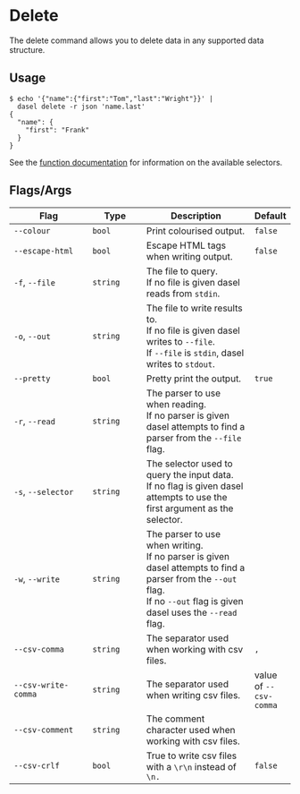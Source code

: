 # Delete

The delete command allows you to delete data in any supported data structure.

## Usage

```
$ echo '{"name":{"first":"Tom","last":"Wright"}}' |
  dasel delete -r json 'name.last'
{
  "name": {
    "first": "Frank"
  }
}
```

See the [function documentation](broken-reference) for information on the available selectors.

## Flags/Args

<table><thead><tr><th width="214">Flag</th><th width="128">Type</th><th width="308.3333333333333">Description</th><th>Default</th></tr></thead><tbody><tr><td><code>--colour</code></td><td><code>bool</code></td><td>Print colourised output.</td><td><code>false</code></td></tr><tr><td><code>--escape-html</code></td><td><code>bool</code></td><td>Escape HTML tags when writing output.</td><td><code>false</code></td></tr><tr><td><code>-f</code>, <code>--file</code></td><td><code>string</code></td><td>The file to query.<br>If no file is given dasel reads from <code>stdin</code>.</td><td></td></tr><tr><td><code>-o</code>, <code>--out</code></td><td><code>string</code></td><td>The file to write results to.<br>If no file is given dasel writes to <code>--file</code>.<br>If <code>--file</code> is <code>stdin</code>, dasel writes to <code>stdout</code>.</td><td></td></tr><tr><td><code>--pretty</code></td><td><code>bool</code></td><td>Pretty print the output.</td><td><code>true</code></td></tr><tr><td><code>-r</code>, <code>--read</code></td><td><code>string</code></td><td>The parser to use when reading.<br>If no parser is given dasel attempts to find a parser from the <code>--file</code> flag.</td><td></td></tr><tr><td><code>-s</code>, <code>--selector</code></td><td><code>string</code></td><td>The selector used to query the input data.<br>If no flag is given dasel attempts to use the first argument as the selector.</td><td></td></tr><tr><td><code>-w</code>, <code>--write</code></td><td><code>string</code></td><td>The parser to use when writing.<br>If no parser is given dasel attempts to find a parser from the <code>--out</code> flag.<br>If no <code>--out</code> flag is given dasel uses the <code>--read</code> flag.</td><td></td></tr><tr><td><code>--csv-comma</code></td><td><code>string</code></td><td>The separator used when working with csv files.</td><td><code>,</code></td></tr><tr><td><code>--csv-write-comma</code></td><td><code>string</code></td><td>The separator used when writing csv files.</td><td>value of <code>--csv-comma</code> </td></tr><tr><td><code>--csv-comment</code></td><td><code>string</code></td><td>The comment character used when working with csv files.</td><td></td></tr><tr><td><code>--csv-crlf</code></td><td><code>bool</code></td><td>True to write csv files with a <code>\r\n</code> instead of <code>\n.</code></td><td><code>false</code></td></tr></tbody></table>
